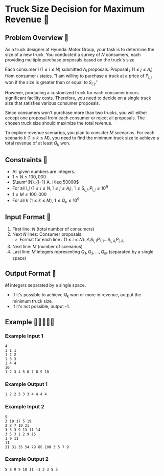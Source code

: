 # Truck Size Decision for Maximum Revenue 🚚

## Problem Overview 🚐

As a truck designer at Hyundai Motor Group, your task is to determine the size of a new truck. You conducted a survey of $N$ consumers, each providing multiple purchase proposals based on the truck's size.

Each consumer $i$ ($1 \leq i \leq N$) submitted $A_i$ proposals. Proposal $j$ ($1 \leq j \leq A_i$) from consumer $i$ states, "I am willing to purchase a truck at a price of $P_{i,j}$ won if the size is greater than or equal to $S_{i,j}$."

However, producing a customized truck for each consumer incurs significant facility costs. Therefore, you need to decide on a single truck size that satisfies various consumer proposals.

Since consumers won't purchase more than two trucks, you will either accept one proposal from each consumer or reject all proposals. The chosen truck size should maximize the total revenue.

To explore revenue scenarios, you plan to consider $M$ scenarios. For each scenario $k$ ($1 \leq k \leq M$), you need to find the minimum truck size to achieve a total revenue of at least $Q_k$ won.

## Constraints 🚒

- All given numbers are integers.
- $1 \leq N \leq 100,000$
- $\sum^{N}_{i=1} A_i \leq 50000\$
- For all $i, j$ ($1 \leq i \leq N, 1 \leq j \leq A_i$), $1 \leq S_{i,j}, P_{i,j} \leq 10^9$
- $1 \leq M \leq 100,000$
- For all $k$ ($1 \leq k \leq M$), $1 \leq Q_k \leq 10^9$

## Input Format 🚜

1. First line: $N$ (total number of consumers)
2. Next $N$ lines: Consumer proposals
    - Format for each line $i$ ($1 \leq i \leq N$): $A_i S_{i,1} P_{i,1} \ldots S_{i,A_i} P_{i,A_i}$
3. Next line: $M$ (number of scenarios)
4. Last line: $M$ integers representing $Q_1, Q_2, \ldots, Q_M$ (separated by a single space)

## Output Format 🚛

$M$ integers separated by a single space.

- If it's possible to achieve $Q_k$ won or more in revenue, output the minimum truck size.
- If it's not possible, output -1.


## Example 🚚🚛🚜🚒🚐

### Example Input 1
```
4
1 1 1
1 2 2
1 3 3
1 4 4
10
1 2 3 4 5 6 7 8 9 10
```

### Example Output 1
```
1 2 2 3 3 3 4 4 4 4
```

### Example Input 2
```
5
2 10 17 5 19
2 8 7 10 21
3 3 3 9 13 11 14
3 5 3 1 2 9 15
1 9 11
11
21 31 35 54 79 80 100 3 5 7 9
```

### Example Output 2
```
5 8 9 9 10 11 -1 3 3 5 5
```
